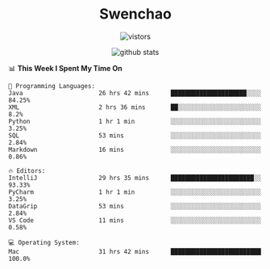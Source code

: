 <h1 align="center">Swenchao</h3>

<p align="center">
  <img src="https://visitor-badge.glitch.me/badge?page_id=Swenchao" alt="vistors" />
</p>

<p align="center">
  <img src="https://github-readme-stats.vercel.app/api?username=Swenchao&count_private=true&show_icons=true&theme=vue-dark&hide_title=true" alt="github stats" />
</p>

<!--START_SECTION:waka-->
📊 **This Week I Spent My Time On** 

```text
💬 Programming Languages: 
Java                     26 hrs 42 mins      █████████████████████░░░░   84.25% 
XML                      2 hrs 36 mins       ██░░░░░░░░░░░░░░░░░░░░░░░   8.2% 
Python                   1 hr 1 min          ░░░░░░░░░░░░░░░░░░░░░░░░░   3.25% 
SQL                      53 mins             ░░░░░░░░░░░░░░░░░░░░░░░░░   2.84% 
Markdown                 16 mins             ░░░░░░░░░░░░░░░░░░░░░░░░░   0.86%

🔥 Editors: 
IntelliJ                 29 hrs 35 mins      ███████████████████████░░   93.33% 
PyCharm                  1 hr 1 min          ░░░░░░░░░░░░░░░░░░░░░░░░░   3.25% 
DataGrip                 53 mins             ░░░░░░░░░░░░░░░░░░░░░░░░░   2.84% 
VS Code                  11 mins             ░░░░░░░░░░░░░░░░░░░░░░░░░   0.58%

💻 Operating System: 
Mac                      31 hrs 42 mins      █████████████████████████   100.0%

```


<!--END_SECTION:waka-->
